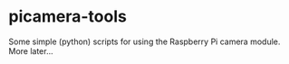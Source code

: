 # picamera-tools
Some simple (python) scripts for using the Raspberry Pi camera module.
More later...
